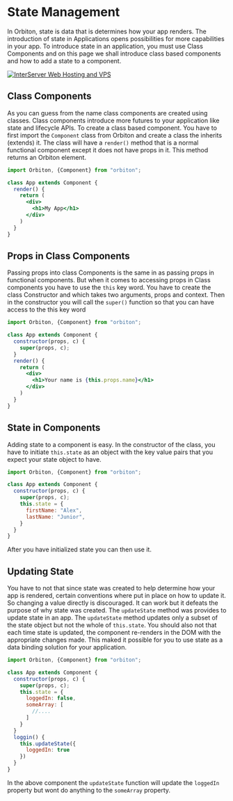 # State Management

In Orbiton, state is data that is determines how your app renders. The introduction of state in Applications opens possibilities for more capabilities in your app. To introduce state in an application, you must use Class Components and on this page we shall introduce class based components and how to add a state to a component.

<a href="https://www.interserver.net/r/656116"><img src="https://www.interserver.net/logos/WH_728x90.gif.gif" alt="InterServer Web Hosting and VPS" /></a>

## Class Components

As you can guess from the name class components are created using classes. Class components introduce more futures to your application like state and lifecycle APIs.
To create a class based component. You have to first import the `Component` class from Orbiton and create a class the inherits (extends) it. The class will have a `render()` method that is a normal functional component except it does not have props in it. This method returns an Orbiton element.

```jsx
import Orbiton, {Component} from "orbiton";

class App extends Component {
  render() {
    return (
      <div>
        <h1>My App</h1>
      </div>
    )
  }
}
```

<ins class="adsbygoogle" style="display:block" data-ad-client="ca-pub-4708563499603847" data-ad-slot="3293369059"
      data-ad-format="auto" data-full-width-responsive="true"></ins>

## Props in Class Components

Passing props into class Components is the same in as passing props in functional components. But when it comes to accessing props in Class components you have to use the `this` key word.
You have to create the class Constructor and which takes two arguments, props and context. Then in the constructor you will call the `super()` function so that you can have access to the this key word

```jsx
import Orbiton, {Component} from "orbiton";

class App extends Component {
  constructor(props, c) {
    super(props, c);
  }
  render() {
    return (
      <div>
        <h1>Your name is {this.props.name}</h1>
      </div>
    )
  }
}
```

## State in Components

Adding state to a component is easy. In the constructor of the class, you have to initiate `this.state` as an object with the key value pairs that you expect your state object to have.

```jsx
import Orbiton, {Component} from "orbiton";

class App extends Component {
  constructor(props, c) {
    super(props, c);
    this.state = {
      firstName: "Alex",
      lastName: "Junior",
    }
  }
}
```

After you have initialized state you can then use it.

<ins class="adsbygoogle" style="display:block" data-ad-client="ca-pub-4708563499603847" data-ad-slot="3293369059"
      data-ad-format="auto" data-full-width-responsive="true"></ins>

## Updating State

You have to not that since state was created to help determine how your app is rendered, certain conventions where put in place on how to update it. So changing a value directly is discouraged. It can work but it defeats the purpose of why state was created.
The `updateState` method was provides to update state in an app. The `updateState` method updates only a subset of the state object but not the whole of `this.state`. You should also not that each time state is updated, the component re-renders in the DOM with the appropriate changes made. This maked it possible for you to use state as a data binding solution for your application.

```jsx
import Orbiton, {Component} from "orbiton";

class App extends Component {
  constructor(props, c) {
    super(props, c);
    this.state = {
      loggedIn: false,
      someArray: [
        //....
      ]
    }
  }
  loggin() {
    this.updateState({
      loggedIn: true
    })
  }
}
```

In the above component the `updateState` function will update the `loggedIn` property but wont do anything to the `someArray` property.


<ins class="adsbygoogle" style="display:block" data-ad-client="ca-pub-4708563499603847" data-ad-slot="3293369059"
      data-ad-format="auto" data-full-width-responsive="true"></ins>
